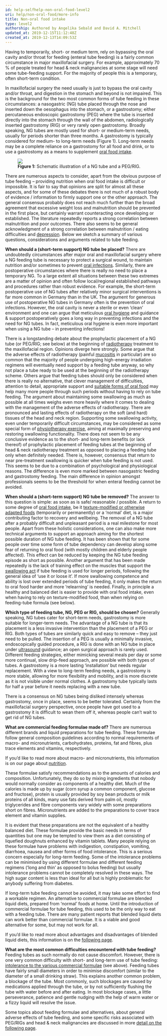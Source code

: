 ```yaml
---
id: help-selfhelp-non-oral-food-level2
uri: help/non-oral-food/more-info
title: Non-oral food intake
type: level2
authorship: Authored by Angelika Sebald and David A. Mitchell
updated_at: 2019-12-15T11:12:48Z
created_at: 2019-12-13T14:09:53Z
---
```


<p>Having to temporarily, short- or medium term, rely on
    bypassing the oral cavity and/or throat for feeding
    (enteral tube feeding) is a fairly common circumstance
    in major maxillofacial surgery. For example,
    approximately 70 % of people treated for head &amp; neck
    malignancies at some stage will need some tube-feeding
    support. For the majority of people this is a temporary,
    often short-term condition.</p>
<p>In maxillofacial surgery the need usually is just to
    bypass the oral cavity and/or throat, and digestion in
    the stomach and beyond is not impaired. This is the
    background for the two most common forms of tube feeding
    in these circumstances: a nasogastric (NG) tube placed
    through the nose and inserted down the oesophagus into
    the stomach, or a gastrostomy; either percutaneous
    endoscopic gastrostomy (PEG) where the tube is inserted
    directly into the stomach through the wall of the
    abdomen, radiologically inserted gastrostomy (RIG) or
    very rarely open gastrostomy. Broadly speaking, NG tubes
    are mostly used for short- or medium-term needs, usually
    for periods shorter than three months. A gastrostomy is
    typically considered for medium- to long-term needs
    (Figure 1). Long-term needs may be a complete reliance
    on a gastrostomy for all food and drink, or to use a
    gastrostomy as a means to supplement <a href="/help/oral-food">oral food intake</a>.</p>
<figure><img src="/help-selfhelp-non-oral-food-level2-figure1.png">
    <figcaption><strong>Figure 1:</strong> Schematic
        illustration of a NG tube and a PEG/RIG.
    </figcaption>
</figure>
<p>There are numerous aspects to consider, apart from the
    obvious purpose of tube feeding – providing nutrition
    when oral food intake is difficult or impossible. It is
    fair to say that opinions are split for almost all these
    aspects, and for some of these debates there is not much
    of a robust body of evidence / information to firmly
    support one or the other approach. The general consensus
    probably does not reach much further than the broad
    agreement that excessive weight loss and malnutrition
    should be prevented in the first place, but certainly
    warrant counteracting once developing or established.
    The literature repeatedly reports a strong correlation
    between malnutrition and poor outcomes. There also seems
    to be general acknowledgment of a strong correlation
    between malnutrition / eating difficulties and <a href="/help/mental-health/getting-started">depression</a>.
    Below we sketch a summary of various questions,
    considerations and arguments related to tube feeding.
</p>
<p><strong>When should a (short-term support) NG tube be
        placed?</strong> There are undoubtedly circumstances
    after major oral and maxillofacial surgery where a NG
    feeding tube is necessary to protect a surgical wound,
    to maintain nutrition and/or sometimes to prevent <a href="/diagnosis/a-z/infection/more-info">oral
        infections</a>. Similarly, there are postoperative
    circumstances where there is really no need to place a
    temporary NG. To a large extent all situations between
    these two extremes are a matter of opinion and often
    follow local/regional established pathways and
    procedures rather than robust evidence. For example, the
    short-term postoperative use of NG tubes after
    relatively minor surgical interventions is far more
    common in Germany than in the UK. The argument for
    generous use of postoperative NG tubes in Germany often
    is the prevention of oral infections. However, the oral
    cavity is never a sterile or even ‘clean’ environment
    and one can argue that meticulous <a href="/help/oral-hygiene">oral hygiene</a> and
    guidance &amp; support postoperatively goes a long way
    in preventing infections and the need for NG tubes. In
    fact, meticulous oral hygiene is even more important
    when using a NG tube – in preventing infections!</p>
<p>There is a longstanding debate about the prophylactic
    placement of a NG tube (or PEG/RIG; see below) at the
    beginning of <a href="/treatment/radiotherapy">radiotherapy</a>
    treatment to the maxillofacial region. Opinions diverge
    here strongly. Some argue that the adverse effects of
    radiotherapy (painful <a href="/treatment/surgery/oral-mucosal-lesions/detailed">mucositis</a>
    in particular) are so common that the majority of people
    undergoing high-energy irradiation regimens will
    eventually need support by a feeding tube anyway, so why
    not place a tube ready to be used at the beginning of
    the radiotherapy scheme. Others argue that feeding tubes
    should only be considered when there is really no
    alternative, that clever management of difficulties,
    attention to detail, appropriate support and <a href="/help/oral-food">suitable forms of oral
        food</a> may help many more people through such
    periods without having to rely on tube feeding. The
    argument about maintaining some swallowing as much as
    possible at all times weighs even more heavily where it
    comes to dealing with the management of the adverse
    effects of radiotherapy. There are pronounced and
    lasting effects of radiotherapy on the soft (and hard)
    tissues of the head and neck region. Supporting some
    swallowing activity, even under temporarily difficult
    circumstances, may be considered as some special form of
    <a href="/help/salt">physiotherapy exercise</a>, aiming
    at maximally preserving and restoring swallowing
    functionality. There does not seem to be any conclusive
    evidence as to the short- and long-term benefits (or
    lack thereof) of prophylactic placement of feeding tubes
    at the beginning of head &amp; neck radiotherapy
    treatment as opposed to placing a feeding tube only when
    definitely needed. There is, however, consensus that
    return to near pre-treatment swallowing is quicker when
    tube feeding is not used. This seems to be due to a
    combination of psychological and physiological reasons.
    The difference is even more marked between nasogastric
    feeding and gastrostomy feeding. The main difference in
    opinion amongst professionals seems to be the threshold
    for when enteral feeding cannot be avoided.</p>
<p><strong>When should a (short-term support) NG tube be
        removed?</strong> The answer to this question is
    simple: as soon as is safe/ reasonable / possible. A
    return to some degree of <a href="/help/oral-food">oral
        food intake</a>, be it <a href="/help/oral-food/ttt">texture-modified or
        otherwise adapted foods</a> (temporarily or
    permanently) or a ‘normal’ diet, is a major contributing
    factor to recovery and wellbeing. The removal of a NG
    tube after a probably difficult and unpleasant period is
    a real milestone for most people. Apart from these
    holistic considerations, one can also make more
    technical arguments to support an approach aiming for
    the shortest possible duration of NG tube feeding. It
    has been shown that for some people over time some form
    of tube dependency can develop along some fear of
    returning to oral food (with mostly children and elderly
    people affected). This effect can be reduced by keeping
    the NG tube feeding episode as short as possible.
    Another argument that has been made repeatedly is the
    lack of training effect on the muscles that support the
    <a href="/help/oral-food/swallowing-anatomy-physiology">swallowing
        act</a> if tube feeding is used for longer periods,
    following the general idea of ‘use it or loose it’. If
    more swallowing competence and ability is lost over
    extended periods of tube feeding, it only makes the
    return to oral food harder and more ‘relearning’ is
    needed. Finally, in principle a healthy and balanced
    diet is easier to provide with oral food intake, even
    when having to rely on texture-modified food, than when
    relying on feeding-tube formula (see below).</p>
<p><strong>Which type of feeding tube, NG, PEG or RIG,
        should be chosen?</strong> Generally speaking, NG
    tubes cater for short-term needs, gastrostomy is more
    suitable for longer-term needs. The advantage of a NG
    tube is that its placement is a less invasive
    intervention than the placement of a PEG or RIG. Both
    types of tubes are similarly quick and easy to remove –
    they just need to be pulled. The insertion of a PEG is
    usually a minimally invasive, endoscopically guided
    procedure, a RIG is done with an NG tube in place under
    <a href="/diagnosis/tests/ultrasound">ultrasound</a>
    guidance; an open surgical approach is rarely used.
    Different feeding strategies, either mimicking several
    meals per day or some more continual, slow drip-feed
    approach, are possible with both types of tubes. A
    gastrostomy is a more lasting ‘installation’ but needs
    regular replacement. With a view to long-term feeding
    needs, a gastrostomy is more stable, allowing for more
    flexibility and mobility, and is more discrete as it is
    not visible under normal clothes. A gastrostomy tube
    typically lasts for half a year before it needs
    replacing with a new tube.</p>
<p>There is a consensus on NG tubes being disliked intensely
    whereas gastrostomy, once in place, seems to be better
    tolerated. Certainly from the maxillofacial surgery
    perspective, once people have got used to a gastrostomy
    it is difficult to wean them off it, whereas people
    can’t wait to get rid of NG tubes.</p>
<p><strong>What are commercial feeding formulae made
        of?</strong> There are numerous different brands and
    liquid preparations for tube feeding. These formulae
    follow general composition guidelines according to
    normal requirements of macro- and micronutrients,
    carbohydrates, proteins, fat and fibres, plus trace
    elements and vitamins, respectively.</p>
<aside>
    <p>If you’d like to read more about macro- and
        micronutrients, this information is on our page
        about <a href="/help/oral-food/nutrition">nutrition</a>.
    </p>
</aside>
<p>These formulae satisfy recommendations as to the amounts
    of calories and composition. Unfortunately, they do so
    by mixing ingredients that nobody would normally
    consider as components of a healthy diet. Much of the
    calories is made up by sugar (corn syrup a common
    component, glucose and fructose), protein is usually
    provided by soy bean products or milk proteins of all
    kinds, many use fats derived from palm oil, mostly
    triglycerides and fibre components vary widely with some
    preparations short on fibres. Micronutrients are added
    to the preparations to cover trace element and vitamin
    supplies.</p>
<p>It is evident that these preparations are not the
    equivalent of a healthy balanced diet. These formulae
    provide the basic needs in terms of quantities but one
    may be tempted to view them as a diet consisting of
    liquefied doughnuts enhanced by vitamin tablets. Many
    people relying on these formulae have problems with
    indigestion, constipation, vomiting, diarrhoea, nausea
    and other forms of food intolerance. This is a serious
    concern especially for long-term feeding. Some of the
    intolerance problems can be minimised by using different
    formulae and different feeding regimens (‘long and thin’
    as opposed to bolus feeding) but usually intolerance
    problems cannot be completely resolved in these ways.
    The high sugar content is less than ideal for all but is
    highly problematic for anybody suffering from diabetes.
</p>
<p>If long-term tube feeding cannot be avoided, it may take
    some effort to find a workable regimen. An alternative
    to commercial formulae are blended liquid diets,
    prepared from ‘normal’ foods at home. Until the
    introduction of commercial formulae for tube feeding,
    this used to be the only way to eat with a feeding tube.
    There are many patient reports that blended liquid diets
    can work better than commercial formulae. It is a viable
    and good alternative for some, but may not work for all.
</p>
<aside>
    <p>If you’d like to read more about advantages and
        disadvantages of blended liquid diets, this
        information is on the <a href="/help/non-oral-food/detailed">following
            page</a>.</p>
</aside>
<p><strong>What are the most common difficulties encountered
        with tube feeding?</strong> Feeding tubes as such
    normally do not cause discomfort. However, there is one
    very common difficulty with short- and long-term use of
    tube feeding: <a href="/help/non-oral-food/detailed">intolerance to
        the various commercial formulae</a> (see above).
    Feeding tubes have fairly small diameters in order to
    minimise discomfort (similar to the diameter of a small
    drinking straw). This explains another common problem, a
    blockage of the tube. Most commonly, such blockages are
    caused by medications applied through the tube, or by
    not sufficiently flushing the tube with water before and
    after eating. In most blockage cases, a little
    perseverance, patience and gentle nudging with the help
    of warm water or a fizzy liquid will resolve the issue.
</p>
<aside>
    <p>Some topics about feeding formulae and alternatives,
        about general adverse effects of tube feeding, and
        some specific risks associated with PEG/RIGs and
        head &amp; neck malignancies are discussed in more
        <a href="/help/non-oral-food/detailed">detail on the
            following page</a>.</p>
</aside>
